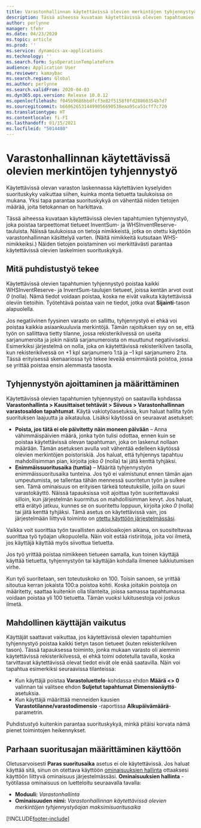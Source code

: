 ```yaml
---
title: Varastonhallinnan käytettävissä olevien merkintöjen tyhjennystyö
description: Tässä aiheessa kuvataan käytettävissä olevien tapahtumien tyhjennystyö, joka auttaa parantamaan järjestelmän suorituskykyä tunnistamalla ja poistamalla aiheeseen liittyviä, mutta tarpeettomia tietueita.
author: perlynne
manager: tfehr
ms.date: 04/23/2020
ms.topic: article
ms.prod: ''
ms.service: dynamics-ax-applications
ms.technology: ''
ms.search.form: SysOperationTemplateForm
audience: Application User
ms.reviewer: kamaybac
ms.search.region: Global
ms.author: perlynne
ms.search.validFrom: 2020-04-03
ms.dyn365.ops.version: Release 10.0.12
ms.openlocfilehash: f045b9686bbdfcf3e82f5158f0fd28860354b7d7
ms.sourcegitcommit: b6686265314499056690538eaa95ca51cff7c720
ms.translationtype: HT
ms.contentlocale: fi-FI
ms.lasthandoff: 01/15/2021
ms.locfileid: "5014480"
---
```

# <a name="warehouse-management-on-hand-entries-cleanup-job"></a>Varastonhallinnan käytettävissä olevien merkintöjen tyhjennystyö

Käytettävissä olevan varaston laskennassa käytettävien kyselyiden suorituskyky vaikuttaa siihen, kuinka monta tietuetta taulukoissa on mukana. Yksi tapa parantaa suorituskykyä on vähentää niiden tietojen määrää, joita tietokannan on harkittava.

Tässä aiheessa kuvataan käytettävissä olevien tapahtumien tyhjennystyö, joka poistaa tarpeettomat tietueet InventSum- ja WHSInventReserve-tauluista. Näissä taulukoissa on tietoja nimikkeistä, jotka on otettu käyttöön varastonhallinnan käsittelyä varten. (Näitä nimikkeitä kutsutaan WHS-nimikkeiksi.) Näiden tietojen poistaminen voi merkittävästi parantaa käytettävissä olevien laskelmien suorituskykyä.

## <a name="what-the-cleanup-job-does"></a>Mitä puhdistustyö tekee

Käytettävissä olevien tapahtumien tyhjennystyö poistaa kaikki WHSInventReserve- ja InventSum-taulujen tietueet, joissa kentän arvot ovat *0* (nolla). Nämä tiedot voidaan poistaa, koska ne eivät vaikuta käytettävissä oleviin tietoihin. Työtehtävä poistaa vain ne tiedot, jotka ovat **Sijainti**-tason alapuolella.

Jos negatiivinen fyysinen varasto on sallittu, tyhjennystyö ei ehkä voi poistaa kaikkia asiaankuuluvia merkintöjä. Tämän rajoituksen syy on se, että työn on sallittava tietty tilanne, jossa rekisterikilvessä on useita sarjanumeroita ja jokin näistä sarjanumeroista on muuttunut negatiiviseksi. Esimerkiksi järjestelmä on nolla, joka on käytettävissä rekisterikilven tasolla, kun rekisterikilvessä on +1 kpl sarjanumero 1:tä ja –1 kpl sarjanumero 2:ta. Tässä erityisessä skenaariossa työ tekee leveää ensimmäistä poistoa, jossa se yrittää poistaa ensin alemmasta tasosta.

## <a name="schedule-and-configure-the-cleanup-job"></a>Tyhjennystyön ajoittaminen ja määrittäminen

Käytettävissä olevien tapahtumien tyhjennystyö on saatavilla kohdassa **Varastonhallinta \> Kausittaiset tehtävät \> Siivous \> Varastonhallinnan varastosaldon tapahtumat**. Käytä vakiotyöasetuksia, kun haluat hallita työn suorituksen laajuutta ja aikataulua. Lisäksi käytössä on seuraavat asetukset:

- **Poista, jos tätä ei ole päivitetty näin moneen päivään** – Anna vähimmäispäivien määrä, jonka työn tulisi odottaa, ennen kuin se poistaa käytettävissä olevan tapahtuman, joka on laskenut nollaan määrään. Tämän asetuksen avulla voit vähentää edelleen käytössä olevien merkintöjen poistoriskiä. Jos haluat, että tyhjennys tapahtuu mahdollisimman pian, kirjoita joko *0* (nolla) tai jätä kenttä tyhjäksi.
- **Enimmäissuoritusaika (tuntia)** – Määritä tyhjennystyön enimmäissuoritusaika tunteina. Jos työ ei valmistunut ennen tämän ajan umpeutumista, se tallentaa tähän mennessä suoritetun työn ja sulkee sen. Tämä ominaisuus on erityisen tärkeä toteutuksille, joilla on suuri varastokäyttö. Näissä tapauksissa voit ajoittaa työn suoritettavaksi silloin, kun järjestelmän kuormitus on mahdollisimman kevyt. Jos haluat, että erätyö jatkuu, kunnes se on suoritettu loppuun, kirjoita joko *0* (nolla) tai jätä kenttä tyhjäksi. Tämä asetus on käytettävissä vain, jos järjestelmään liittyvä toiminto on [otettu käyttöön järjestelmässäsi](#max-execution-time).

Vaikka voit suorittaa työn tavallisten aukioloaikojen aikana, on suositeltavaa suorittaa työ työajan ulkopuolella. Näin voit estää ristiriitoja, joita voi ilmetä, jos käyttäjä käyttää myös siivottua tietuetta.

Jos työ yrittää poistaa nimikkeen tietueen samalla, kun toinen käyttäjä käyttää tietuetta, tyhjennystyön tai käyttäjän kohdalla ilmenee lukkiutumisen virhe.

Kun työ suoritetaan, sen toteutuskoko on 100. Toisin sanoen, se yrittää sitoutua kerran jokaista 100:a poistoa kohti. Koska joitakin poistoja on määritetty, saattaa kuitenkin olla tilanteita, joissa samassa tapahtumassa voidaan poistaa yli 100 tietuetta. Tämän vuoksi lukitusestoja voi joskus ilmetä.

## <a name="possible-user-impact"></a>Mahdollinen käyttäjän vaikutus

Käyttäjät saattavat vaikuttaa, jos käytettävissä olevien tapahtumien tyhjennystyö poistaa kaikki tietyn tason tietueet (kuten rekisterikilven tason). Tässä tapauksessa toiminto, jonka mukaan varasto oli aiemmin käytettävissä rekisterikilvessä, ei ehkä toimi odotetulla tavalla, koska tarvittavat käytettävissä olevat tiedot eivät ole enää saatavilla. Näin voi tapahtua esimerkiksi seuraavissa tilanteissa:

- Kun käyttäjä poistaa **Varastoluettelo**-kohdassa ehdon **Määrä \<\> 0** valinnan tai valitsee ehdon **Suljetut tapahtumat** **Dimensionäyttö**-asetuksia.
- Kun käyttäjä määrittää menneiden kausien **Varastotilanne/varastodimensio** -raportissa **Alkupäivämäärä**-parametrin.

Puhdistustyö kuitenkin parantaa suorituskykyä, minkä pitäisi korvata nämä pienet toimintojen heikennykset.

## <a name="make-the-maximum-execution-time-setting-available"></a><a name="max-execution-time"></a>Parhaan suoritusajan määrittäminen käyttöön

Oletusarvoisesti **Paras suoritusaika** asetus ei ole käytettävissä. Jos haluat käyttää sitä, sinun on otettava käyttöön [ominaisuuksien hallinta](../../fin-ops-core/fin-ops/get-started/feature-management/feature-management-overview.md) ottaaksesi käyttöön liittyvä ominaisuus järjestelmässäsi. **Ominaisuuksien hallinta** -työtilassa ominaisuus on luetteloitu seuraavalla tavalla:

- **Moduuli:** *Varastonhallinta*
- **Ominaisuuden nimi:** *Varastonhallinnan käytettävissä olevien merkintöjen tyhjennystyöajan maksimisuoritusaika*


[!INCLUDE[footer-include](../../includes/footer-banner.md)]